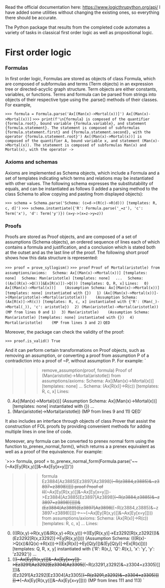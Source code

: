 Read the official documentation here: https://www.logicthrupython.org/api/
I have added some utilities without changing the existing ones, so everything there should be accurate.

The Python package that results from the completed code automates a variety of tasks in classical first order logic as well as propositional logic. 

# First order logic
### Formulas
  In first order logic, Formulas are stored as objects of class Formula, which are composed of subformulas and terms (Term objects) in an expression tree or directed-acyclic graph structure. Term objects are either constants, variables, or functions. Terms and formula can be parsed from strings into objects of their respective type using the .parse() methods of their classes. For example,

`>>> formula = Formula.parse('Ax[(Man(x)->Mortal(x))]')
Ax[(Man(x)->Mortal(x))]`
`>>> print(f'\n{formula} is composed of the quantifier {formula.root}, bound variable {formula.variable}, and statement {formula.statement}. The statement is composed of subformulas {formula.statement.first} and {formula.statement.second}, with the operator {formula.statement.root}')
Ax[(Man(x)->Mortal(x))] is composed of the quantifier A, bound variable x, and statement (Man(x)->Mortal(x)). The statement is composed of subformulas Man(x) and Mortal(x), with the operator ->`

### Axioms and schemas
  Axioms are implemented as Schema objects, which include a Formula and a set of templates indicating which terms and relations may be instantiated with other values. The following schema expresses the substitutability of equals, and can be instantiated as follows (I added a parsing method to the class Schema to allow copying and pasting from displayed objects):
  
`>>> schema = Schema.parse('Schema: (c=d->(R(c)->R(d))) [templates: R, c, d]')`
`>>> schema.instantiate({'R': Formula.parse('_=z'), 'c': Term('x'), 'd': Term('y')})`
`(x=y->(x=z->y=z))`

### Proofs
  Proofs are stored as Proof objects, and are composed of a set of assumptions (Schema objects), an ordered sequence of lines each of which contains a formula and justification, and a conclusion which is stated both at the outset and as the last line of the proof. The following short proof shows how this data structure is represented:

`>>> proof = prove_syllogism()`
`>>> proof`
`Proof of Mortal(aristotle) from assumptions/axioms:`
`  Schema: Ax[(Man(x)->Mortal(x))] [templates: none]`
`  Schema: Man(aristotle) [templates: none]`
`  ...`
`  Schema: ((Ax[(R(x)->Q())]&Ex[R(x)])->Q()) [templates: Q, R, x]`
`Lines:`
`  0) Ax[(Man(x)->Mortal(x))]    (Assumption Schema: Ax[(Man(x)->Mortal(x))] [templates: none] instantiated with {})`
`  1) (Ax[(Man(x)->Mortal(x))]->(Man(aristotle)->Mortal(aristotle)))    (Assumption Schema: (Ax[R(x)]->R(c)) [templates: R, c, x] instantiated with {'R': (Man(_)->Mortal(_)), 'c': aristotle})`
`  2) (Man(aristotle)->Mortal(aristotle))    (MP from lines 0 and 1)`
`  3) Man(aristotle)    (Assumption Schema: Man(aristotle) [templates: none] instantiated with {})`
`  4) Mortal(aristotle)    (MP from lines 3 and 2)`
`QED`

  Moreover, the package can check the validity of the proof:

`>>> proof.is_valid()
True`

  And it can perform certain transformations on Proof objects, such as removing an assumption, or converting a proof from assumption P of a contradiction into a proof of ~P, without assumption P. For example:
`
>>> remove_assumption(proof, formula)
Proof of (Man(aristotle)->Mortal(aristotle)) from assumptions/axioms:
  Schema: Ax[(Man(x)->Mortal(x))] [templates: none]
  ...
  Schema: (Ax[R(x)]->R(c)) [templates: R, c, x]
Lines:
  0) Ax[(Man(x)->Mortal(x))]    (Assumption Schema: Ax[(Man(x)->Mortal(x))] [templates: none] instantiated with {})
  ...
  12) (Man(aristotle)->Mortal(aristotle))    (MP from lines 9 and 11)
QED`

It also includes an interface through objects of class Prover that assist the construction of FOL proofs by providing convenient methods for adding multiple lines in one line of code. 

Moreover, any formula can be converted to prenex normal form using the function to_prenex_normal_form(), which returns a a prenex equivalent as well as a proof of the equivalence. For example:

`>>> formula, proof = to_prenex_normal_form(Formula.parse('~~(~Ax[Ey[R(x,y)]]&~Ax[Ey[x=y]])'))
>>> formula
Ez3884[Az3885[Ez3897[Az3898[~~(~R(z3884,z3885)&~z3897=z3898)]]]]
>>> proof
Proof of ((~~(~Ax[Ey[R(x,y)]]&~Ax[Ey[x=y]])->Ez3884[Az3885[Ez3897[Az3898[~~(~R(z3884,z3885)&~z3897=z3898)]]]])&(Ez3884[Az3885[Ez3897[Az3898[~~(~R(z3884,z3885)&~z3897=z3898)]]]]->~~(~Ax[Ey[R(x,y)]]&~Ax[Ey[x=y]]))) from assumptions/axioms:
  Schema: (Ax[R(x)]->R(c)) [templates: R, c, x]
  ...
Lines:
  0) (((R(x,y)->R(x,y))&(R(x,y)->R(x,y)))->((Ey[R(x,y)]->Ez3292[R(x,z3292)])&(Ez3292[R(x,z3292)]->Ey[R(x,y)])))    (Assumption Schema: (((R(x)->Q(x))&(Q(x)->R(x)))->((Ex[R(x)]->Ey[Q(y)])&(Ey[Q(y)]->Ex[R(x)]))) [templates: Q, R, x, y] instantiated with {'R': R(x,_), 'Q': R(x,_), 'x': 'y', 'y': 'z3292'})
  ...
  114) ((~~(~Ax[Ey[R(x,y)]]&~Ax[Ey[x=y]])->Ez3291[Az3292[Ez3304[Az3305[~~(~R(z3291,z3292)&~z3304=z3305)]]]])&(Ez3291[Az3292[Ez3304[Az3305[~~(~R(z3291,z3292)&~z3304=z3305)]]]]->~~(~Ax[Ey[R(x,y)]]&~Ax[Ey[x=y]])))    (MP from lines 111 and 113)
`

